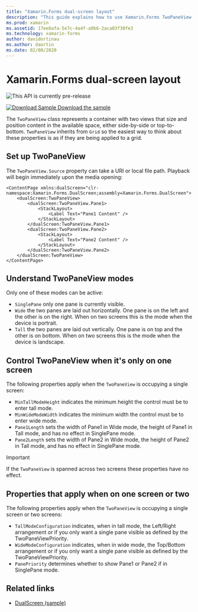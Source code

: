 ```yaml
---
title: "Xamarin.Forms dual-screen layout"
description: "This guide explains how to use Xamarin.Forms TwoPaneView to optimize your app experience for dual-screen devices such as Surface Duo and Surface Neo."
ms.prod: xamarin
ms.assetid: 17ee8afa-5e7c-4a4f-a9b6-2aca03f30fe3
ms.technology: xamarin-forms
author: davidortinau
ms.author: daortin
ms.date: 02/08/2020
---
```


# Xamarin.Forms dual-screen layout

![](~/media/shared/preview.png "This API is currently pre-release")

[![Download Sample](~/media/shared/download.png) Download the sample](https://github.com/xamarin/xamarin-forms-samples/tree/master/UserInterface/DualScreenDemos)

The `TwoPaneView` class represents a container with two views that size and position content in the available space, either side-by-side or top-to-bottom. `TwoPaneView` inherits from `Grid` so the easiest way to think about these properties is as if they are being applied to a grid.

## Set up TwoPaneView

The `TwoPaneView.Source` property can take a URI or local file path. Playback will begin immediately upon the media opening:

```xaml
<ContentPage xmlns:dualScreen="clr-namespace:Xamarin.Forms.DualScreen;assembly=Xamarin.Forms.DualScreen">
    <dualScreen:TwoPaneView>
        <dualScreen:TwoPaneView.Pane1>
            <StackLayout>
                <Label Text="Pane1 Content" />
            </StackLayout>
        </dualScreen:TwoPaneView.Pane1>
        <dualScreen:TwoPaneView.Pane2>
            <StackLayout>
                <Label Text="Pane2 Content" />
            </StackLayout>
        </dualScreen:TwoPaneView.Pane2>
    </dualScreen:TwoPaneView>
</ContentPage>
```

## Understand TwoPaneView modes

Only one of these modes can be active:

- `SinglePane` only one pane is currently visible.
- `Wide` the two panes are laid out horizontally. One pane is on the left and the other is on the right. When on two screens this is the mode when the device is portrait.
- `Tall` the two panes are laid out vertically. One pane is on top and the other is on bottom. When on two screens this is the mode when the device is landscape.

## Control TwoPaneView when it's only on one screen

The following properties apply when the `TwoPaneView` is occupying a single screen:

- `MinTallModeHeight` indicates the minimum height the control must be to enter tall mode.
- `MinWideModeWidth` indicates the minimum width the control must be to enter wide mode.
- `Pane1Length` sets the width of Pane1 in Wide mode, the height of Pane1 in Tall mode, and has no effect in SinglePane mode.
- `Pane2Length` sets the width of Pane2 in Wide mode, the height of Pane2 in Tall mode, and has no effect in SinglePane mode.

> [!IMPORTANT]
> If the `TwoPaneView` is spanned across two screens these properties have no effect.

## Properties that apply when on one screen or two

The following properties apply when the `TwoPaneView` is occupying a single screen or two screens:

- `TallModeConfiguration` indicates, when in tall mode, the Left/Right arrangement or if you only want a single pane visible as defined by the TwoPaneViewPriority.
- `WideModeConfiguration` indicates, when in wide mode, the Top/Bottom arrangement or if you only want a single pane visible as defined by the TwoPaneViewPriority.
- `PanePriority` determines whether to show Pane1 or Pane2 if in SinglePane mode.

## Related links

- [DualScreen (sample)](https://github.com/xamarin/xamarin-forms-samples/tree/master/UserInterface/DualScreenDemos)
